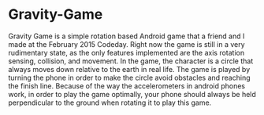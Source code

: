 # Gravity-Game
Gravity Game is a simple rotation based Android game that a friend and I made at the February 2015 Codeday.
Right now the game is still in a very rudimentary state, as the only features implemented are the axis rotation sensing, 
collision, and movement. In the game, the character is a circle that always moves down relative to the earth in real life. 
The game is played by turning the phone in order to make the circle avoid obstacles and reaching the finish line. Because of the way the accelerometers in android phones work, in order to play the game optimally, your phone should always be held perpendicular to the ground when rotating it to play this game.
